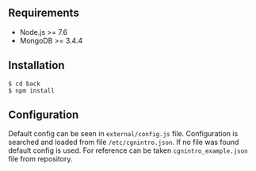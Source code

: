 ## Requirements
- Node.js >= 7.6
- MongoDB >= 3.4.4

## Installation
```
$ cd back
$ npm install
```

## Configuration
Default config can be seen in `external/config.js` file.
Configuration is searched and loaded from file `/etc/cgnintro.json`. If no file was found default config is used.
For reference can be taken `cgnintro_example.json` file from repository.
